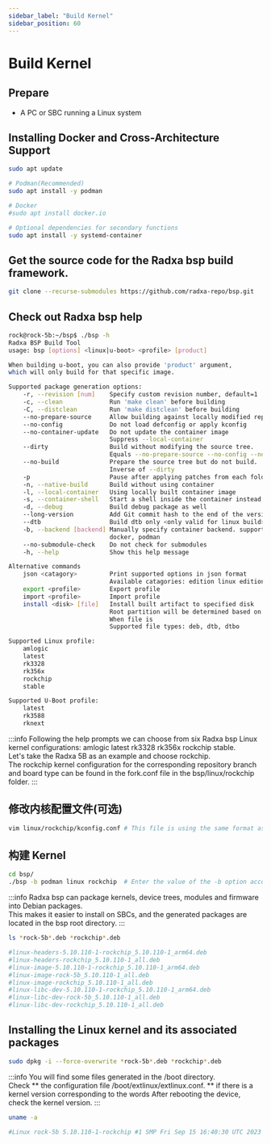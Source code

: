 ```yaml
---
sidebar_label: "Build Kernel"
sidebar_position: 60
---
```


# Build Kernel

## Prepare

- A PC or SBC running a Linux system

## Installing Docker and Cross-Architecture Support

```bash
sudo apt update

# Podman(Recommended)
sudo apt install -y podman

# Docker
#sudo apt install docker.io

# Optional dependencies for secondary functions
sudo apt install -y systemd-container
```

## Get the source code for the Radxa bsp build framework.

```bash
git clone --recurse-submodules https://github.com/radxa-repo/bsp.git
```

## Check out Radxa bsp help

```bash
rock@rock-5b:~/bsp$ ./bsp -h
Radxa BSP Build Tool
usage: bsp [options] <linux|u-boot> <profile> [product]

When building u-boot, you can also provide 'product' argument,
which will only build for that specific image.

Supported package generation options:
    -r, --revision [num]    Specify custom revision number, default=1
    -c, --clean             Run 'make clean' before building
    -C, --distclean         Run 'make distclean' before building
    --no-prepare-source     Allow building against locally modified repos
    --no-config             Do not load defconfig or apply kconfig
    --no-container-update   Do not update the container image
                            Suppress --local-container
    --dirty                 Build without modifying the source tree.
                            Equals --no-prepare-source --no-config --no-container-update
    --no-build              Prepare the source tree but do not build.
                            Inverse of --dirty
    -p                      Pause after applying patches from each folder
    -n, --native-build      Build without using container
    -l, --local-container   Using locally built container image
    -s, --container-shell   Start a shell inside the container instead of the build
    -d, --debug             Build debug package as well
    --long-version          Add Git commit hash to the end of the version number
    --dtb                   Build dtb only <only valid for linux build>
    -b, --backend [backend] Manually specify container backend. supported values are:
                            docker, podman
    --no-submodule-check    Do not check for submodules
    -h, --help              Show this help message

Alternative commands
    json <catagory>         Print supported options in json format
                            Available catagories: edition linux edition u-boot
    export <profile>        Export profile
    import <profile>        Import profile
    install <disk> [file]   Install built artifact to specified disk
                            Root partition will be determined based on the layout
                            When file is
                            Supported file types: deb, dtb, dtbo

Supported Linux profile:
    amlogic
    latest
    rk3328
    rk356x
    rockchip
    stable

Supported U-Boot profile:
    latest
    rk3588
    rknext
```

:::info
Following the help prompts we can choose from six Radxa bsp Linux kernel configurations: amlogic latest rk3328 rk356x rockchip stable.  
Let's take the Radxa 5B as an example and choose rockchip.  
The rockchip kernel configuration for the corresponding repository branch and board type can be found in the fork.conf file in the bsp/linux/rockchip folder.
:::

## 修改内核配置文件(可选)

```bash
vim linux/rockchip/kconfig.conf # This file is using the same format as defconfig.
```

## 构建 Kernel

```bash
cd bsp/
./bsp -b podman linux rockchip  # Enter the value of the -b option according to the container management software you have installed.
```

:::info
Radxa bsp can package kernels, device trees, modules and firmware into Debian packages.  
This makes it easier to install on SBCs, and the generated packages are located in the bsp root directory.
:::

```bash
ls *rock-5b*.deb *rockchip*.deb

#linux-headers-5.10.110-1-rockchip_5.10.110-1_arm64.deb
#linux-headers-rockchip_5.10.110-1_all.deb
#linux-image-5.10.110-1-rockchip_5.10.110-1_arm64.deb
#linux-image-rock-5b_5.10.110-1_all.deb
#linux-image-rockchip_5.10.110-1_all.deb
#linux-libc-dev-5.10.110-1-rockchip_5.10.110-1_arm64.deb
#linux-libc-dev-rock-5b_5.10.110-1_all.deb
#linux-libc-dev-rockchip_5.10.110-1_all.deb
```

## Installing the Linux kernel and its associated packages

```bash
sudo dpkg -i --force-overwrite *rock-5b*.deb *rockchip*.deb
```

:::info
You will find some files generated in the /boot directory.  
Check ** the configuration file /boot/extlinux/extlinux.conf. ** if there is a kernel version corresponding to the words
After rebooting the device, check the kernel version.
:::

```bash
uname -a

#Linux rock-5b 5.10.110-1-rockchip #1 SMP Fri Sep 15 16:40:30 UTC 2023 aarch64 GNU/Linux
```
